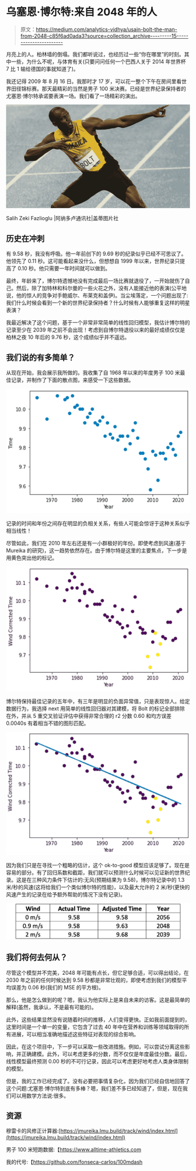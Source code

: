 # 乌塞恩·博尔特:来自 2048 年的人

> 原文：<https://medium.com/analytics-vidhya/usain-bolt-the-man-from-2048-c85f6ad0ada3?source=collection_archive---------15----------------------->

月亮上的人。柏林墙的倒塌。我们都听说过，也经历过一些“你在哪里”的时刻。其中一些，为什么不呢，与体育有关(只要问问任何一个巴西人关于 2014 年世界杯 7 比 1 输给德国的事就知道了)。

我还记得 2009 年 8 月 16 日。我那时才 17 岁，可以花一整个下午在房间里看世界田径锦标赛。那天最精彩的当然是男子 100 米决赛。已经是世界纪录保持者的尤塞恩·博尔特承诺要表演一场。我们看了一场精彩的演出。

![](img/1fd6f60afb34447841ad29e98c810077.png)

Salih Zeki Fazlioglu |阿纳多卢通讯社|盖蒂图片社

## 历史在冲刺

有 9.58 秒，我没有呼吸。他一年前创下的 9.69 秒的纪录似乎已经不可思议了。他领先了 0.11 秒。这可能看起来没什么，但想想自 1999 年以来，世界纪录只提高了 0.10 秒。他只需要一年时间就可以做到。

最终，年龄来了，博尔特遗憾地没有完成最后一场比赛就退役了，一开始就伤了自己。然后，除了加特林和科尔曼的一些火花之外，没有人能接近他的表演(公平地说，他的惊人的竞争对手鲍威尔、布莱克和盖伊)。当尘埃落定，一个问题出现了:我们什么时候会看到一个新的世界纪录保持者？什么时候有人能够重复这样的明星表演？

我最近解决了这个问题，基于一个非常非常简单的线性回归模型，我估计博尔特的记录至少在 2039 年之前不会出现！考虑到自博尔特退役以来的最好成绩仅仅是柏林之夜 10 年后的 9.76 秒，这个成绩似乎并不遥远。

## 我们说的有多简单？

从现在开始，我会展示我所做的。我收集了自 1968 年以来的年度男子 100 米最佳记录，并制作了下面的散点图，来感受一下这些数据。

![](img/e0dcfd77f0d611ead44560eab3f72ada.png)

记录的时间和年份之间存在明显的负相关关系，有些人可能会惊讶于这种关系似乎相当线性！

尽管如此，我们在 2010 年左右还是有一小群极好的年份。即使考虑到风速(基于 Mureika 的研究)，这一趋势依然存在。由于博尔特是这里的主要焦点，下一步是用黄色突出他的标记。

![](img/8342addf9d058789c39c1fc0e9786378.png)

博尔特保持最佳记录的五年中，有三年是明显的负面异常值，只是表现惊人。给定数据行为，我选择 next 用简单的线性回归器对其建模，将 Bolt 的标记全部排除在外，并从 5 重交叉验证评估中获得非常合理的 r2 分数 0.60 和均方误差 0.0040s 有着相当不错的图形匹配。

![](img/2435adbb880b1c453a4128b6778665a2.png)

因为我们只是在寻找一个粗略的估计，这个 ok-to-good 模型应该足够了。现在是容易的部分。有了回归系数和截距，我们就可以预测什么时候可以见证新的世界纪录。这是在三种风力条件下估计的:无风(预期结果为 9.58)，博尔特记录中的 1.3 米/秒的风速(这将给我们一个类似博尔特的性能)，以及最大允许的 2 米/秒(更快的风速产生的记录在给予额外帮助的情况下没有记录)。

![](img/86d0debd3c9ec888a46cca3356b3eb37.png)

## 我们将何去何从？

尽管这个模型并不完美，2048 年可能有点长，但它足够合适，可以得出结论，在 2030 年之前的任何时候达到 9.58 秒都是非常壮观的，即使考虑到我们的模型平均误差为 0.06 秒(我们的 MSE 的平方根)。

那么，他是怎么做到的呢？嗯，我认为他实际上是来自未来的访客。这是最简单的解释(虽然，我承认，不是最有可能的)。

此外，这些结果显然没有说随着时间的推移，人们变得更快。正如我前面提到的，这里时间是一个单一的变量，它包含了过去 40 年中在营养和训练等领域取得的所有进展，可以相当准确地描述这些特征对表现的综合影响。

因此，在这个项目中，下一步可以采取一些改进措施。例如，可以尝试分离这些影响，并正确建模。此外，可以考虑更多的分数，而不仅仅是年度最佳分数。最后，线性模型最终预测 0.00 秒的不可行记录，因此可以考虑更好地考虑人类身体限制的模型。

但是，我的工作已经完成了。没有必要把事情复杂化，因为我们已经自信地回答了这个问题:尤塞恩·博尔特到底有多棒？嗯，我们差不多已经知道了，但是，现在我们可以用数学方法说:很多。

## 资源

穆雷卡的风修正计算器:[https://jmureika.lmu.build/track/wind/index.html](https://jmureika.lmu.build/track/wind/index.html)

男子 100 米短跑数据:【https://www.alltime-athletics.com 

我的代号:【https://github.com/fonseca-carlos/100mdash 